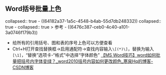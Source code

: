 ## Word括号批量上色
collapsed:: true
	- ((64182a37-1a5c-4548-b4ab-55d7db248332))
	  collapsed:: true
		- collapsed:: true
		  > 参考
			- ((6476c387-ceb0-4c40-a101-3a0746f179b3))
- 给所有的引用括号、图和表的序号上色可以方便查看
- Ctrl+H打开查找替换框->启用通配符->查找内容输入`\[(*)\]`，替换为输入`[\1]`，“替换”选项卡-“格式”中选择“字体颜色” [【MS Word技巧】word如何批量把括号内字体变绿？_word2010括号内容如何更改颜色_寒泉Hq的博客-CSDN博客](https://blog.csdn.net/sinat_42483341/article/details/103844497?ops_request_misc=&request_id=&biz_id=102&utm_term=word%E6%89%80%E6%9C%89%E6%8B%AC%E5%8F%B7%E4%B8%8A%E8%89%B2&utm_medium=distribute.pc_search_result.none-task-blog-2~all~sobaiduweb~default-0-103844497.142^v93^koosearch_v1&spm=1018.2226.3001.4187&ydreferer=aHR0cHM6Ly9zby5jc2RuLm5ldC9zby9zZWFyY2g%2FcT13b3JkJUU2JTg5JTgwJUU2JTlDJTg5JUU2JThCJUFDJUU1JThGJUI3JUU0JUI4JThBJUU4JTg5JUIyJnVydz0%3D)